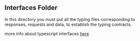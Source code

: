 ## Interfaces Folder

In this directory you must put all the typing files corresponding to responses, requests and data, to establish the typing contracts.

more info about typescript interfaces [here](https://www.typescriptlang.org/docs/handbook/interfaces.html)